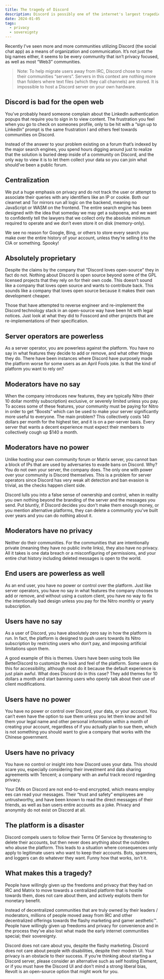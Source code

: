 ```yaml
---
title: The tragedy of Discord
description: Discord is possibly one of the internet's largest tragedies. Here's why.
date: 2024-01-05
tags:
  - privacy
  - sovereignty
---
```


Recently I’ve seen more and more communities utilizing Discord (the social chat app) as a means of organization and communication. It’s not just the big names either, it seems to be every community that isn’t privacy focused, as well as most “Web3” communities.

> Note: To help migrate users away from IRC, Discord chose to name their communities “servers”. Servers in this context are nothing more than folders where text files (which they call channels) are stored. It is impossible to host a Discord server on your own hardware.

## Discord is bad for the open web
You’ve probably heard someone complain about the LinkedIn authentication popups that require you to sign in to view content. The frustration you feel when you go to check on someones profile, only to be hit with a “sign up to LinkedIn” prompt is the same frustration I and others feel towards communities on Discord.

Instead of the answer to your problem existing on a forum that’s indexed by the major search engines, you spend hours digging around just to realize that the solution is buried deep inside of a community on Discord, and the only way to view it is to let them collect your data so you can join what should’ve been a public forum.

## Centralization
We put a huge emphasis on privacy and do not track the user or attempt to associate their queries with any identifiers like an IP or cookie. Both our clearnet and Tor mirrors run all logic on the backend, meaning no JavaScript or WASM on the frontend. The entire search engine has been designed with the idea that someday we may get a subpoena, and we want to confidently tell the lawyers that we collect only the absolute minimum required to operate and we don’t even store it on disk (memory-only).

We see no reason for Google, Bing, or others to store every search you make over the entire history of your account, unless they’re selling it to the CIA or something. Spooky!

## Absolutely proprietary
Despite the claims by the company that “Discord loves open-source” they in fact do not. Nothing about Discord is open source beyond some of the GPL licensed projects that they rely on for their own code. This doesn’t sound like a company that loves open source and wants to contribute back. This sounds like a company that loves open source because it makes their own development cheaper.

Those that have attempted to reverse engineer and re-implement the Discord technology stack in an open-source way have been hit with legal notices. Just look at what they did to Fosscord and other projects that are re-implementations of their specification.

## Server operators are powerless
As a server operator, you are powerless against the platform. You have no say in what features they decide to add or remove, and what other things they do. There have been instances where Discord have purposely made the platform worse for some users as an April Fools joke. Is that the kind of platform you want to rely on?

## Moderators have no say
When the company introduces new features, they are typically Nitro (their 10 dollar monthly subscription) exclusive, or severely limited unless you pay. To access some of these features, your community must be paying for Nitro in order to get “Boosts” which can be used to make your server significantly more useful to everyone. The main problem? This collectively costs 140 dollars per month for the highest tier, and it is on a per-server basis. Every server that wants a decent experience must expect their members to collectively cough up $140 a month.

## Moderators have no power
Unlike hosting your own community forum or Matrix server, you cannot ban a block of IPs that are used by adversaries to evade bans on Discord. Why? You do not own your server, the company does. The only one with power over your community is Discord themselves. This is a problem for server operators since Discord has very weak alt detection and ban evasion is trivial, as the checks happen client side.

Discord lulls you into a false sense of ownership and control, when in reality you own nothing beyond the branding of the server and the messages you send. Put bluntly, if Discord decides you don't make them enough money, or you mention alternative platforms, they can delete a community you've built over years and you can do nothing about it.

## Moderators have no privacy
Neither do their communities. For the communities that are intentionally private (meaning they have no public invite links), they also have no privacy. All it takes is one data breach or a misconfiguring of permissions, and your entire chat history including deleted messages is open to the world.

## End users are powerless as well
As an end user, you have no power or control over the platform. Just like server operators, you have no say in what features the company chooses to add or remove, and without using a custom client, you have no way to fix the intentionally bad design unless you pay for the Nitro monthly or yearly subscription.

## Users have no say
As a user of Discord, you have absolutely zero say in how the platform is run. In fact, the platform is designed to push users towards its Nitro subscription by restricting users who don’t pay, and imposing artificial limitations upon them.

A good example of this is themes. Users have been using tools like BetterDiscord to customize the look and feel of the platform. Some users do this for accessibility, although most do it because the default experience is just plain awful. What does Discord do in this case? They add themes for 10 dollars a month and start banning users who openly talk about their use of client modifications.

## Users have no power
You have no power or control over Discord, your data, or your account. You can’t even have the option to sue them unless you let them know and tell them your legal name and other personal information within a month of creating your account, regardless of if you actually plan to sue them, which is not something you should want to give a company that works with the Chinese government.

## Users have no privacy
You have no control or insight into how Discord uses your data. This should scare you, especially considering their investment and data sharing agreements with Tencent; a company with an awful track record regarding privacy.

Your DMs on Discord are not end-to-end encrypted, which means employ ees can read your messages. Their “trust and safety” employees are untrustworthy, and have been known to read the direct messages of their friends, as well as ban users entire accounts as a joke. Privacy and anonymity do not exist on Discord at all.

## The platform is a disaster
Discord compels users to follow their Terms Of Service by threatening to delete their accounts, but then never does anything about the outsiders who abuse the platform. This leads to a situation where consequences only apply to legitimate users who want to keep their accounts. Bots, spammers, and loggers can do whatever they want.
Funny how that works, isn't it.

## What makes this a tragedy?
People have willingly given up the freedoms and privacy that they had on IRC and Matrix to move towards a centralized platform that is hostile towards them, does not care about them, and actively exploits them for monetary benefit.

Instead of decentralized communities that are truly owned by their leaders / moderators, millions of people moved away from IRC and other decentralized offerings towards the flashy marketing and gamer aesthetic™. People have willingly given up freedoms and privacy for convenience and in the process they’ve also lost what made the early internet communities special; their sovereignty.

Discord does not care about you, despite the flashy marketing. Discord does not care about people with disabilities, despite their modern UI. Your privacy is an obstacle to their success. If you’re thinking about starting a Discord server, please consider an alternative such as self hosting Element, or if you must have the Discord UI and don't mind a strong liberal bias, Revolt is an open-source option that might work for you.
